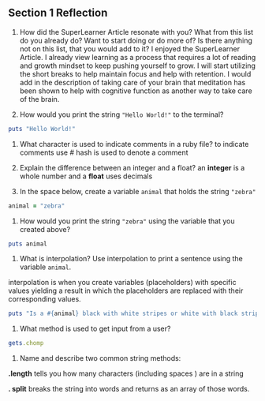 ## Section 1 Reflection

1. How did the SuperLearner Article resonate with you? What from this list do you already do? Want to start doing or do more of? Is there anything not on this list, that you would add to it?
I enjoyed the SuperLearner Article. I already view learning as a process that requires a lot of reading and growth mindset to keep pushing yourself to grow. I will start utilizing the short breaks to help maintain focus and help with retention. I would add in the description of taking care of your brain that meditation has been shown to help with cognitive function as another way to take care of the brain.  

1. How would you print the string `"Hello World!"` to the terminal?
``` ruby
puts "Hello World!"
```

1. What character is used to indicate comments in a ruby file?
to indicate comments use # hash is used to denote a comment

1. Explain the difference between an integer and a float?
an **integer** is a whole number and a **float** uses decimals

1. In the space below, create a variable `animal` that holds the string `"zebra"`
``` ruby
animal = "zebra"
```

1. How would you print the string `"zebra"` using the variable that you created above?
``` ruby
puts animal
```

1. What is interpolation? Use interpolation to print a sentence using the variable `animal`.

interpolation is when you create variables (placeholders) with specific values yielding a result in which the placeholders are replaced with their corresponding values.

``` ruby
puts "Is a #{animal} black with white stripes or white with black stripes."
```

1. What method is used to get input from a user?
``` ruby
gets.chomp
```
1. Name and describe two common string methods:

**.length** tells you how many characters (including spaces ) are in a string

**. split** breaks the string into words and returns as an array of those words.
